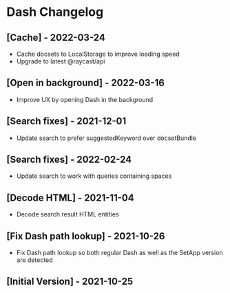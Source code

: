 # Dash Changelog

## [Cache] - 2022-03-24

- Cache docsets to LocalStorage to improve loading speed
- Upgrade to latest @raycast/api

## [Open in background] - 2022-03-16

- Improve UX by opening Dash in the background

## [Search fixes] - 2021-12-01

- Update search to prefer suggestedKeyword over docsetBundle

## [Search fixes] - 2022-02-24

- Update search to work with queries containing spaces

## [Decode HTML] - 2021-11-04

- Decode search result HTML entities

## [Fix Dash path lookup] - 2021-10-26

- Fix Dash path lookup so both regular Dash as well as the SetApp version are detected

## [Initial Version] - 2021-10-25
